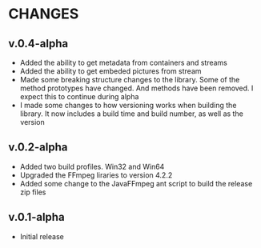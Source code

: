 # CHANGES

## v.0.4-alpha
* Added the ability to get metadata from containers and streams
* Added the ability to get embeded pictures from stream
* Made some breaking structure changes to the library.  Some of the method prototypes have changed.  And methods have been removed.  I expect this to continue during alpha
* I made some changes to how versioning works when building the library.  It now includes a build time and build number, as well as the version

## v.0.2-alpha
* Added two build profiles.  Win32 and Win64
* Upgraded the FFmpeg liraries to version 4.2.2
* Added some change to the JavaFFmpeg ant script to build the release zip files

## v.0.1-alpha
* Initial release
